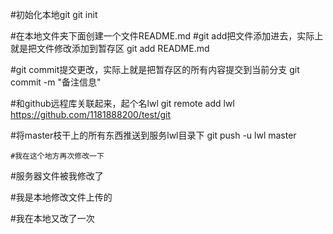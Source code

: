 #初始化本地git
git init 

#在本地文件夹下面创建一个文件README.md
#git add把文件添加进去，实际上就是把文件修改添加到暂存区
git add README.md

#git commit提交更改，实际上就是把暂存区的所有内容提交到当前分支
git commit -m "备注信息" 

#和github远程库关联起来，起个名lwl
git remote add lwl https://github.com/1181888200/test/git

#将master枝干上的所有东西推送到服务lwl目录下
git push -u lwl master

    #我在这个地方再次修改一下
#服务器文件被我修改了

#我是本地修改文件上传的

#我在本地又改了一次
